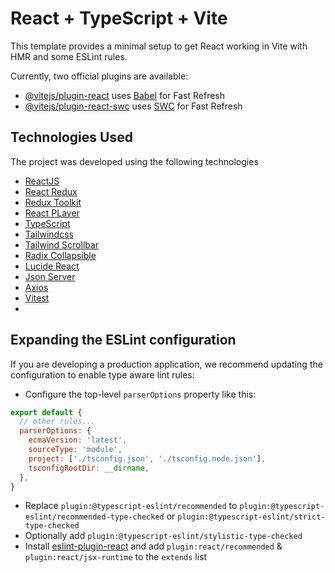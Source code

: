 # React + TypeScript + Vite

This template provides a minimal setup to get React working in Vite with HMR and some ESLint rules.

Currently, two official plugins are available:

- [@vitejs/plugin-react](https://github.com/vitejs/vite-plugin-react/blob/main/packages/plugin-react/README.md) uses [Babel](https://babeljs.io/) for Fast Refresh
- [@vitejs/plugin-react-swc](https://github.com/vitejs/vite-plugin-react-swc) uses [SWC](https://swc.rs/) for Fast Refresh


## Technologies Used

The project was developed using the following technologies

- [ReactJS](https://legacy.reactjs.org)
- [React Redux](https://react-redux.js.org/)
- [Redux Toolkit](https://redux-toolkit.js.org/)
- [React PLayer](https://www.npmjs.com/package/react-player/v/1.5.0)
- [TypeScript](https://www.typescriptlang.org)
- [Tailwindcss](https://tailwindcss.com)
- [Tailwind Scrollbar](https://www.npmjs.com/package/tailwind-scrollbar)
- [Radix Collapsible](https://www.radix-ui.com/primitives/docs/components/collapsible)
- [Lucide React](https://lucide.dev/guide/packages/lucide-react)
- [Json Server](https://github.com/typicode/json-server)
- [Axios](https://axios-http.com/)
- [Vitest](https://vitest.dev/)
- []()


## Expanding the ESLint configuration

If you are developing a production application, we recommend updating the configuration to enable type aware lint rules:

- Configure the top-level `parserOptions` property like this:

```js
export default {
  // other rules...
  parserOptions: {
    ecmaVersion: 'latest',
    sourceType: 'module',
    project: ['./tsconfig.json', './tsconfig.node.json'],
    tsconfigRootDir: __dirname,
  },
}
```

- Replace `plugin:@typescript-eslint/recommended` to `plugin:@typescript-eslint/recommended-type-checked` or `plugin:@typescript-eslint/strict-type-checked`
- Optionally add `plugin:@typescript-eslint/stylistic-type-checked`
- Install [eslint-plugin-react](https://github.com/jsx-eslint/eslint-plugin-react) and add `plugin:react/recommended` & `plugin:react/jsx-runtime` to the `extends` list
